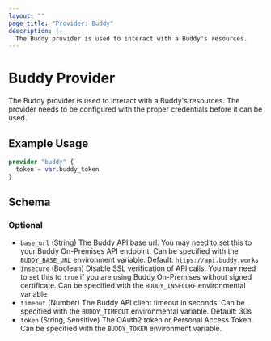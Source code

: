 ```yaml
---
layout: ""
page_title: "Provider: Buddy"
description: |-
  The Buddy provider is used to interact with a Buddy's resources.
---
```


# Buddy Provider

The Buddy provider is used to interact with a Buddy's resources.
The provider needs to be configured with the proper credentials before it can be used.

## Example Usage

```terraform
provider "buddy" {
  token = var.buddy_token
}
```

<!-- schema generated by tfplugindocs -->
## Schema

### Optional

- `base_url` (String) The Buddy API base url. You may need to set this to your Buddy On-Premises API endpoint. Can be specified with the `BUDDY_BASE_URL` environment variable. Default: `https://api.buddy.works`
- `insecure` (Boolean) Disable SSL verification of API calls. You may need to set this to `true` if you are using Buddy On-Premises without signed certificate. Can be specified with the `BUDDY_INSECURE` environmental variable
- `timeout` (Number) The Buddy API client timeout in seconds. Can be specified with the `BUDDY_TIMEOUT` environmental variable. Default: 30s
- `token` (String, Sensitive) The OAuth2 token or Personal Access Token. Can be specified with the `BUDDY_TOKEN` environment variable.